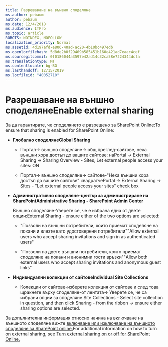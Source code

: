 ```yaml
---
title: Разрешаване на външно споделяне
ms.author: pebaum
author: pebaum
ms.date: 12/4/2018
ms.audience: ITPro
ms.topic: article
ROBOTS: NOINDEX, NOFOLLOW
localization_priority: Normal
ms.assetid: 4d197afd-e806-40ad-ac20-4b10bc497edb
ms.openlocfilehash: 5d8de2b0f29409b585451b160e421ad7eaac4cef
ms.sourcegitcommit: 0f0186044a3597e42ad14c32ca58e7224344dcfa
ms.translationtype: MT
ms.contentlocale: bg-BG
ms.lasthandoff: 12/15/2019
ms.locfileid: "40052710"
---
```

# <a name="enable-external-sharing"></a><span data-ttu-id="df212-102">Разрешаване на външно споделяне</span><span class="sxs-lookup"><span data-stu-id="df212-102">Enable external sharing</span></span>

 <span data-ttu-id="df212-103">За да гарантирате, че споделянето е разрешено за SharePoint Online:</span><span class="sxs-lookup"><span data-stu-id="df212-103">To ensure that sharing is enabled for SharePoint Online:</span></span>
  
- <span data-ttu-id="df212-104">**Глобално споделяне**</span><span class="sxs-lookup"><span data-stu-id="df212-104">**Global Sharing**</span></span>
    
  - <span data-ttu-id="df212-105">Портал-\> външно споделяне-\> общ преглед-сайтове, нека външни хора достъп до вашите сайтове: на</span><span class="sxs-lookup"><span data-stu-id="df212-105">Portal -\> External Sharing -\> Sharing Overview - Sites, Let external people access your sites: ON</span></span>
    
  - <span data-ttu-id="df212-106">Портал-\> външно споделяне-\> сайтове-"Нека външни хора достъп до вашите сайтове" квадратче</span><span class="sxs-lookup"><span data-stu-id="df212-106">Portal -\> External Sharing -\> Sites - "Let external people access your sites" check box</span></span>
    
- <span data-ttu-id="df212-107">**Административно споделяне-център за администриране на SharePoint**</span><span class="sxs-lookup"><span data-stu-id="df212-107">**Administrative Sharing - SharePoint Admin Center**</span></span>
    
    <span data-ttu-id="df212-108">Външно споделяне-Уверете се, че е избрана една от двете опции:</span><span class="sxs-lookup"><span data-stu-id="df212-108">External Sharing - ensure either of the two options are selected:</span></span>
    
  - <span data-ttu-id="df212-109">"Позволи на външни потребители, които приемат споделяне на покани и влезте като удостоверени потребители"</span><span class="sxs-lookup"><span data-stu-id="df212-109">"Allow external users who accept sharing invitations and sign in as authenticated users"</span></span>
    
  - <span data-ttu-id="df212-110">"Позволи на двете външни потребители, които приемат споделяне на покани и анонимни гости връзки"</span><span class="sxs-lookup"><span data-stu-id="df212-110">"Allow both external users who accept sharing invitations and anonymous guest links"</span></span>
    
- <span data-ttu-id="df212-111">**Индивидуални колекции от сайтове**</span><span class="sxs-lookup"><span data-stu-id="df212-111">**Individual Site Collections**</span></span>
    
  - <span data-ttu-id="df212-112">Колекции от сайтове-изберете колекция от сайтове и след това щракнете върху споделяне-от лентата-\> Уверете се, че са избрани опции за споделяне.</span><span class="sxs-lookup"><span data-stu-id="df212-112">Site Collections - Select site collection in question, and then click Sharing - from the ribbon -\> ensure either sharing options are selected.</span></span>
    
<span data-ttu-id="df212-113">За допълнителна информация относно начина на включване на външното споделяне вижте [включване или изключване на външното споделяне за SharePoint online.](https://go.microsoft.com/fwlink/?linkid=2047681&amp;clcid=0x409)</span><span class="sxs-lookup"><span data-stu-id="df212-113">For additional information on how to turn on external sharing, see [Turn external sharing on or off for SharePoint Online.](https://go.microsoft.com/fwlink/?linkid=2047681&amp;clcid=0x409)</span></span>
  

